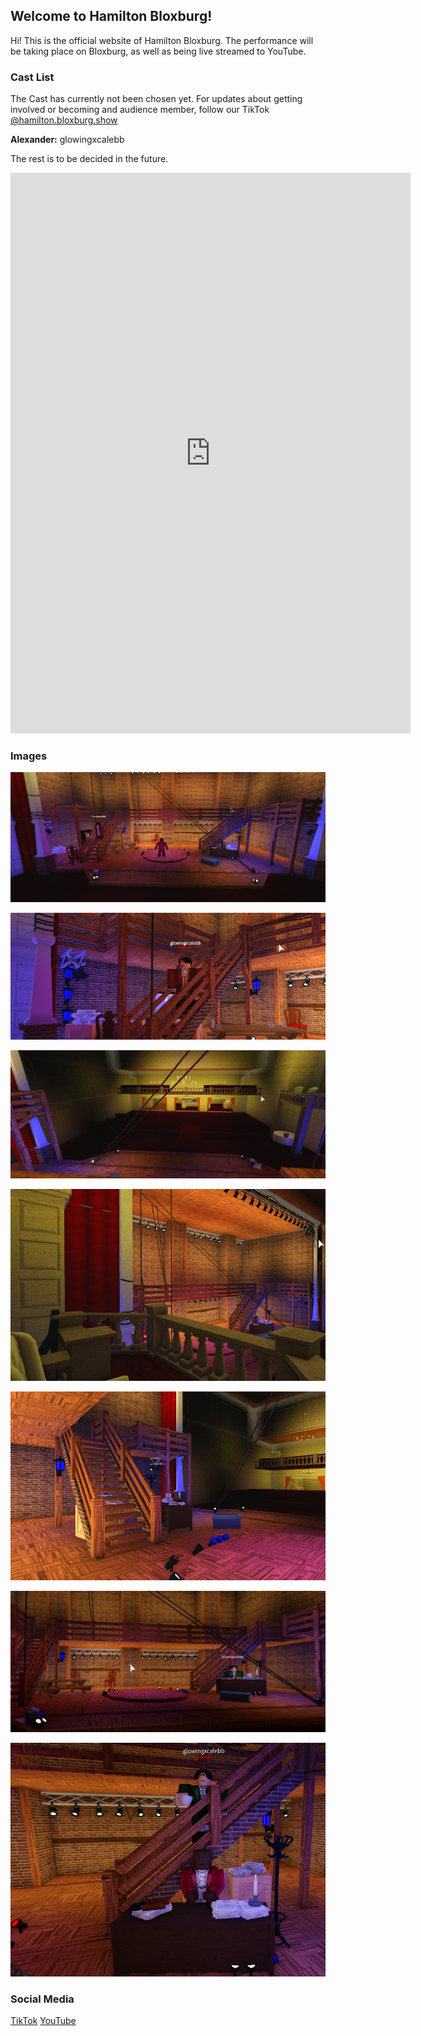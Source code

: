## Welcome to Hamilton Bloxburg!

Hi! This is the official website of Hamilton Bloxburg. The performance will be taking place on Bloxburg, as well as being live streamed to YouTube.

### Cast List

The Cast has currently not been chosen yet. For updates about getting involved or becoming and audience member, follow our TikTok [@hamilton.bloxburg.show](https://www.tiktok.com/@hamilton.bloxburg.show?)

**Alexander:** glowingxcalebb

The rest is to be decided in the future.

<iframe src="https://docs.google.com/forms/d/e/1FAIpQLSfvOKEWIS_5TLetb4nqWdxGd5VIAWFTtobIWodbVMk3dbVaSw/viewform?embedded=true" width="640" height="897" frameborder="0" marginheight="0" marginwidth="0">Loading…</iframe>

### Images

![Image 1](/Images/1.png)

![Image 2](/Images/2.png)

![Image 3](/Images/3.png)

![Image 4](/Images/4.png)

![Image 5](/Images/5.png)

![Image 6](/Images/6.png)

![Image 7](/Images/7.png)

### Social Media

[TikTok](https://www.tiktok.com/@hamilton.bloxburg.show?)
[YouTube](https://www.youtube.com/channel/UC3eUPRxoitR-0gyo7QQjyPw)
